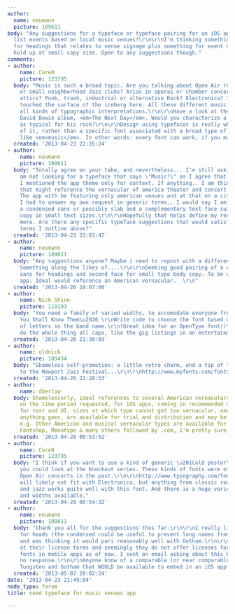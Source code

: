 ```yaml
---
author:
  name: neumann
  picture: 109611
body: "Any suggestions for a typeface or typeface pairing for an iOS app that will
  list events based on local music venues?\r\n\r\nI'm thinking something sans condensed
  for headings that relates to venue signage plus something for event details that'll
  hold up at small copy size. Open to any suggestions though."
comments:
- author:
    name: Core0
    picture: 123795
  body: "Music is such a broad topic. Are you talking about Open Air rock concerts
    or small neighborhood Jazz clubs? Arias in operas or chamber concerts in old church
    attics? Punk, trash, industrial or alternative Rock? Electronica? I haven't even
    touched the surface of the iceberg here. All these different music styles involve
    all kinds of typographic interpretations.\r\n\r\nHave a look at the new (current)
    David Bowie album, <em>The Next Day</em>. Would you characterize a dry sans serif
    as typical for his rock?\r\n\r\nDesign using typefaces is really what you make
    of it, rather than a specific font associated with a broad type of expression
    like <em>music</em>. In other words: every font can work, if you make it work."
  created: '2013-04-23 22:35:24'
- author:
    name: neumann
    picture: 109611
  body: "Totally agree on your take, and nevertheless... I'm still asking the question.\r\n\r\nI
    am not looking for a typeface that says \"Music!\" as I agree that's not possible.
    I mentioned the app theme only for context. If anything.. I am thinking something
    that might reference the vernacular of america theater and concert hall marquees.
    The app with be featuring only american venues and at that on a city by city basis.\r\n\r\nIf
    I had to answer my own request in generic terms.. I would say I am looking for
    a condensed sans or possibly slab and a complementary text face suitable for information
    copy in small text sizes.\r\n\r\nHopefully that helps define my request a bit
    more. Are there any specific typeface suggestions that would satisfy the generic
    terms I outline above?"
  created: '2013-04-23 23:03:47'
- author:
    name: neumann
    picture: 109611
  body: "Any suggestions anyone? Maybe i need to repost with a different heading.
    Something along the likes of....\r\n\r\nSeeking good pairing of a condensed gothic
    sans for headings and second face for small type body copy. To be used in iOS
    app. Ideal would reference an American vernacular.  \r\n"
  created: '2013-04-26 19:07:00'
- author:
    name: Nick Shinn
    picture: 110193
  body: "You need a family of varied widths, to accomodate everyone from If to And
    You Shall Know Them\u2026 \r\nWrite code to choose the font based on the number
    of letters in the band name.\r\n(Great idea for an OpenType font!)\r\nWhy not
    do the whole thing all caps, like the gig listings in an entertainment paper."
  created: '2013-04-26 21:30:03'
- author:
    name: oldnick
    picture: 109434
  body: "Shameless self-promotion: a little retro charm, and a tip of the Hatlo hat
    to the Newport Jazz Festival...\r\n\r\nhttp://www.myfonts.com/fonts/nicksfonts/jazzfest-nf/"
  created: '2013-04-26 22:28:53'
- author:
    name: dberlow
  body: Shamelesserly, ideal references to several American vernaculars, depending
    on the time period requested, for iOS apps, coming in recommended size masters,
    for text and UI, sizes at which type cannot get too vernacular, and heads, where
    anything goes, are available for trial and distribution and may be found via webtype.com,
    e.g. Other American and musical vernacular types are available for iOS from Typekit,
    Fontshop, Monotype & many others followed by .com, I'm pretty sure.
  created: '2013-04-28 00:53:52'
- author:
    name: Core0
    picture: 123795
  body: "I think if you want to use a kind of generic \u201Cold poster\u201D font,
    you could look at the Knockout series. These kinds of fonts were often used with
    Open Air concerts in the past.\r\n\r\nhttp://www.typography.com/fonts/font_styles.php?productLineID=100013\r\n\r\nThese
    will likely not fit with Electronica, but anything from classic rock to blues
    and jazz works quite well with this font. And there is a huge variety of cuts
    and widths available."
  created: '2013-04-28 00:54:32'
- author:
    name: neumann
    picture: 109611
  body: "thank you all for the suggestions thus far.\r\n\r\nI really like H&FJ's Tungsten
    for heads (the condensed could be useful to prevent long names from wrapping)
    and was thinking it would pari reasonably well with Gotham.\r\n\r\nThen I looked
    at their license terms and seemingly they do not offer licenses for embedding
    fonts in mobile apps as of now. I sent an email asking about this but have received
    no response.\r\n\r\nAnyone know of a comparable (or near comparable) pairing to
    Tungsten and Gotham that WOULD be available to embed in an iOS app?\r\n\r\n"
  created: '2013-05-07 20:02:24'
date: '2013-04-23 21:49:04'
node_type: forum
title: need typeface for music venues app

---
```

